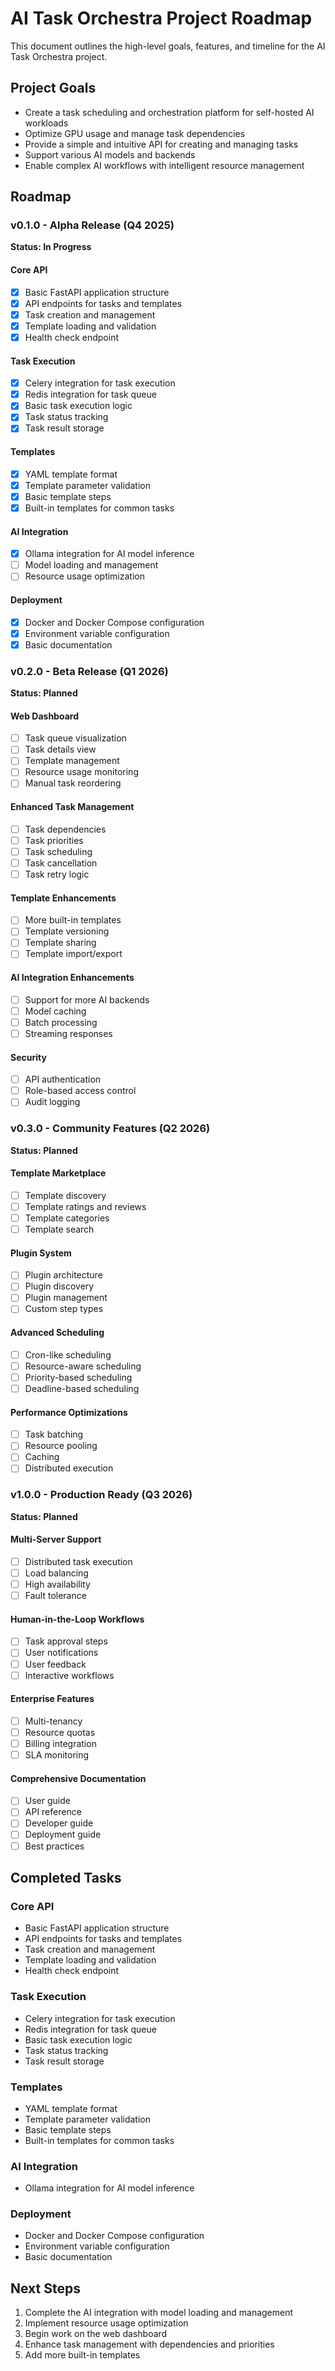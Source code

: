 # AI Task Orchestra Project Roadmap

This document outlines the high-level goals, features, and timeline for the AI Task Orchestra project.

## Project Goals

- Create a task scheduling and orchestration platform for self-hosted AI workloads
- Optimize GPU usage and manage task dependencies
- Provide a simple and intuitive API for creating and managing tasks
- Support various AI models and backends
- Enable complex AI workflows with intelligent resource management

## Roadmap

### v0.1.0 - Alpha Release (Q4 2025)

**Status: In Progress**

#### Core API
- [x] Basic FastAPI application structure
- [x] API endpoints for tasks and templates
- [x] Task creation and management
- [x] Template loading and validation
- [x] Health check endpoint

#### Task Execution
- [x] Celery integration for task execution
- [x] Redis integration for task queue
- [x] Basic task execution logic
- [x] Task status tracking
- [x] Task result storage

#### Templates
- [x] YAML template format
- [x] Template parameter validation
- [x] Basic template steps
- [x] Built-in templates for common tasks

#### AI Integration
- [x] Ollama integration for AI model inference
- [ ] Model loading and management
- [ ] Resource usage optimization

#### Deployment
- [x] Docker and Docker Compose configuration
- [x] Environment variable configuration
- [x] Basic documentation

### v0.2.0 - Beta Release (Q1 2026)

**Status: Planned**

#### Web Dashboard
- [ ] Task queue visualization
- [ ] Task details view
- [ ] Template management
- [ ] Resource usage monitoring
- [ ] Manual task reordering

#### Enhanced Task Management
- [ ] Task dependencies
- [ ] Task priorities
- [ ] Task scheduling
- [ ] Task cancellation
- [ ] Task retry logic

#### Template Enhancements
- [ ] More built-in templates
- [ ] Template versioning
- [ ] Template sharing
- [ ] Template import/export

#### AI Integration Enhancements
- [ ] Support for more AI backends
- [ ] Model caching
- [ ] Batch processing
- [ ] Streaming responses

#### Security
- [ ] API authentication
- [ ] Role-based access control
- [ ] Audit logging

### v0.3.0 - Community Features (Q2 2026)

**Status: Planned**

#### Template Marketplace
- [ ] Template discovery
- [ ] Template ratings and reviews
- [ ] Template categories
- [ ] Template search

#### Plugin System
- [ ] Plugin architecture
- [ ] Plugin discovery
- [ ] Plugin management
- [ ] Custom step types

#### Advanced Scheduling
- [ ] Cron-like scheduling
- [ ] Resource-aware scheduling
- [ ] Priority-based scheduling
- [ ] Deadline-based scheduling

#### Performance Optimizations
- [ ] Task batching
- [ ] Resource pooling
- [ ] Caching
- [ ] Distributed execution

### v1.0.0 - Production Ready (Q3 2026)

**Status: Planned**

#### Multi-Server Support
- [ ] Distributed task execution
- [ ] Load balancing
- [ ] High availability
- [ ] Fault tolerance

#### Human-in-the-Loop Workflows
- [ ] Task approval steps
- [ ] User notifications
- [ ] User feedback
- [ ] Interactive workflows

#### Enterprise Features
- [ ] Multi-tenancy
- [ ] Resource quotas
- [ ] Billing integration
- [ ] SLA monitoring

#### Comprehensive Documentation
- [ ] User guide
- [ ] API reference
- [ ] Developer guide
- [ ] Deployment guide
- [ ] Best practices

## Completed Tasks

### Core API
- Basic FastAPI application structure
- API endpoints for tasks and templates
- Task creation and management
- Template loading and validation
- Health check endpoint

### Task Execution
- Celery integration for task execution
- Redis integration for task queue
- Basic task execution logic
- Task status tracking
- Task result storage

### Templates
- YAML template format
- Template parameter validation
- Basic template steps
- Built-in templates for common tasks

### AI Integration
- Ollama integration for AI model inference

### Deployment
- Docker and Docker Compose configuration
- Environment variable configuration
- Basic documentation

## Next Steps

1. Complete the AI integration with model loading and management
2. Implement resource usage optimization
3. Begin work on the web dashboard
4. Enhance task management with dependencies and priorities
5. Add more built-in templates
